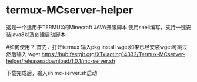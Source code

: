 # termux-MCserver-helper
这是一个适用于TERMUX的Minecraft JAVA开服脚本
使用shell编写，支持一键安装java8以及创建启动脚本


#如何使用？
首先，打开termux
输入pkg install wget如果已经安装wget可跳过
然后输入
wget https://hub.fastgit.org/XTxiaoting14332/Termux-MCserver-helper/releases/download/1.0.1/mc-server.sh

下载完成后，输入sh mc-server.sh启动
